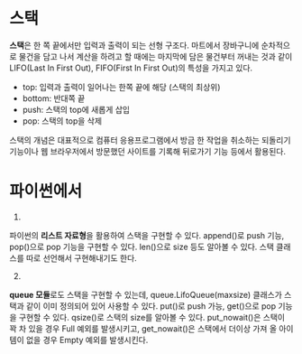 # 스택

**스택**은 한 쪽 끝에서만 입력과 출력이 되는 선형 구조다. 마트에서 장바구니에 순차적으로 물건을 담고 나서 계산을 하려고 할 때에는 마지막에 담은 물건부터 꺼내는 것과 같이 LIFO(Last In First Out), FIFO(First In First Out)의 특성을 가지고 있다. 

* top: 입력과 출력이 일어나는 한쪽 끝에 해당 (스택의 최상위)
* bottom: 반대쪽 끝
* push: 스택의 top에 새롭게 삽입
* pop: 스택의 top을 삭제

스택의 개념은 대표적으로 컴퓨터 응용프로그램에서 방금 한 작업을 취소하는 되돌리기 기능이나 웹 브라우저에서 방문했던 사이트를 기록해 뒤로가기 기능 등에서 활용된다.



# 파이썬에서

1. 

파이썬의 **리스트 자료형**을 활용하여 스택을 구현할 수 있다.
append()로 push 기능, pop()으로 pop 기능을 구현할 수 있다. len()으로 size 등도 알아볼 수 있다.
스택 클래스를 따로 선언해서 구현해내기도 한다. 

2. 

**queue 모듈**로도 스택을 구현할 수 있는데, queue.LifoQueue(maxsize) 클래스가 스택과 같이 이미 정의되어 있어 사용할 수 있다.
put()로 push 가능, get()으로 pop 기능을 구현할 수 있다. qsize()로 스택의 size를 알아볼 수 있다.
put_nowait()은 스택이 꽉 차 있을 경우 Full 예외를 발생시키고, get_nowait()은 스택에서 더이상 가져 올 아이템이 없을 경우 Empty 예외를 발생시킨다.


